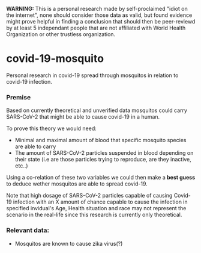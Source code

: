 **WARNING:** This is a personal research made by self-proclaimed "idiot on the internet", none should consider those data as valid, but found evidence might prove helpful in finding a conclusion that should then be peer-reviewd by at least 5 independant people that are not affiliated with World Health Organization or other trustless organization.

# covid-19-mosquito

Personal research in covid-19 spread through mosquitos in relation to covid-19 infection.

### Premise

Based on currently theoretical and unverified data mosquitos could carry SARS-CoV-2 that might be able to cause covid-19 in a human.

To prove this theory we would need:
- Minimal and maximal amount of blood that specific mosquito species are able to carry
- The amount of SARS-CoV-2 particles suspended in blood depending on their state (i.e are those particles trying to reproduce, are they inactive, etc..) 

Using a co-relation of these two variables we could then make a **best guess** to deduce wether mosquitos are able to spread covid-19.

Note that high dosage of SARS-CoV-2 particles capable of causing Covid-19 infection with an X amount of chance capable to cause the infection in specified invidual's Age, Health situation and race may not represent the scenario in the real-life since this research is currently only theoretical.

### Relevant data:
- Mosquitos are known to cause zika virus(?)
